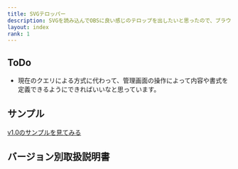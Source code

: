 ```yaml
---
title: SVGテロッパー
description: SVGを読み込んでOBSに良い感じのテロップを出したいと思ったので、ブラウザソースで使えるテロッパーを作りました。
layout: index
rank: 1
---
```

## ToDo
- 現在のクエリによる方式に代わって、管理画面の操作によって内容や書式を定義できるようにできればいいなと思っています。

## サンプル
[v1.0のサンプルを見てみる](https://tamaina.github.io/svg-telopper/?text=テロッパーのサンプルです&text=OBS内蔵ブラウザはFirefoxっぽいので&text=Firefoxで閲覧することを&text=おすすめします&svg=sample)

## バージョン別取扱説明書